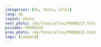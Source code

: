 ```yaml
---
categories: [de, fotos, alles]
lang: de
layout: photo
next_photo: /de/fotos/alles/P0000217.html
picname: P0000220
prev_photo: /de/fotos/alles/P0000221.html
tags: [Leopard]
---
```

